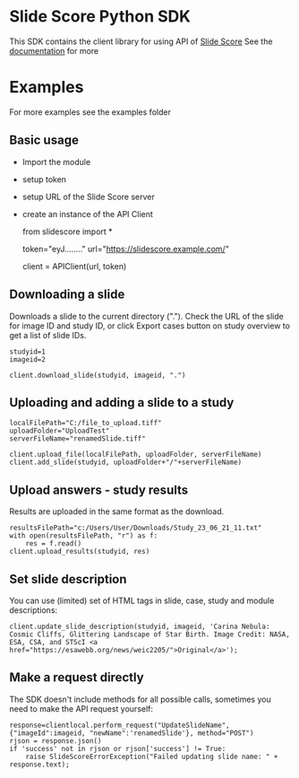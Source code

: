 # Slide Score Python SDK

This SDK contains the client library for using API of [Slide Score](https://www.SlideScore.com)	
See the [documentation](https://www.slidescore.com/docs/api/index.html) for more 

# Examples

For more examples see the examples folder

## Basic usage

- Import the module
- setup token
- setup URL of the Slide Score server
- create an instance of the API Client

    from slidescore import *


    token="eyJ....<your token>...."
    url="https://slidescore.example.com/"

    client = APIClient(url, token)
    
## Downloading a slide 

Downloads a slide to the current directory ("."). Check the URL of the slide for image ID and study ID, or click Export cases button on study overview to get a list of slide IDs.

    studyid=1
    imageid=2

    client.download_slide(studyid, imageid, ".")


## Uploading and adding a slide to a study

    localFilePath="C:/file_to_upload.tiff"
    uploadFolder="UploadTest"
    serverFileName="renamedSlide.tiff"

    client.upload_file(localFilePath, uploadFolder, serverFileName)
    client.add_slide(studyid, uploadFolder+"/"+serverFileName) 
    
## Upload answers - study results

Results are uploaded in the same format as the download.

    resultsFilePath="c:/Users/User/Downloads/Study_23_06_21_11.txt"
    with open(resultsFilePath, "r") as f:
        res = f.read()
    client.upload_results(studyid, res)


## Set slide description

You can use (limited) set of HTML tags in slide, case, study and module descriptions:

    client.update_slide_description(studyid, imageid, 'Carina Nebula: Cosmic Cliffs, Glittering Landscape of Star Birth. Image Credit: NASA, ESA, CSA, and STScI <a href="https://esawebb.org/news/weic2205/">Original</a>');


## Make a request directly

The SDK doesn't include methods for all possible calls, sometimes you need to make the API request yourself:

    response=clientlocal.perform_request("UpdateSlideName", {"imageId":imageid, "newName":'renamedSlide'}, method="POST")
    rjson = response.json()
    if 'success' not in rjson or rjson['success'] != True:
        raise SlideScoreErrorException("Failed updating slide name: " + response.text);


